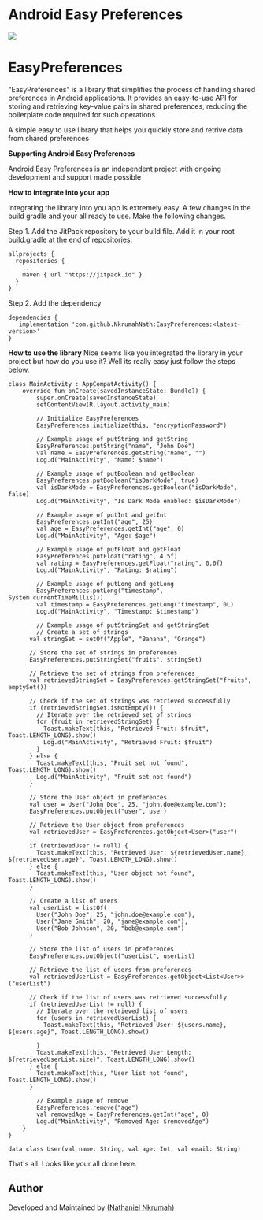 # **Android Easy Preferences**

[![](https://jitpack.io/v/NkrumahNath/EasyPreferences.svg)](https://jitpack.io/#NkrumahNath/EasyPreferences)

# **EasyPreferences**

"EasyPreferences" is a library that simplifies the process of handling shared preferences in Android applications. It provides an easy-to-use API for storing and retrieving key-value pairs in shared preferences, reducing the boilerplate code required for such operations

A simple easy to use library that helps you quickly store and retrive data from shared preferences

**Supporting Android Easy Preferences**

Android Easy Preferences is an independent project with ongoing development and support made possible

**How to integrate into your app**

Integrating the library into you app is extremely easy. A few changes in the build gradle and your all ready to use. Make the following changes.

Step 1. Add the JitPack repository to your build file. Add it in your root build.gradle at the end of repositories:

```
allprojects {
  repositories {
    ...
    maven { url "https://jitpack.io" }
  }
}
```

Step 2. Add the dependency

```
dependencies {
   implementation 'com.github.NkrumahNath:EasyPreferences:<latest-version>'
}
```

**How to use the library**
Nice seems like you integrated the library in your project but how do you use it? Well its really easy just follow the steps below.

```
class MainActivity : AppCompatActivity() {
    override fun onCreate(savedInstanceState: Bundle?) {
        super.onCreate(savedInstanceState)
        setContentView(R.layout.activity_main)

        // Initialize EasyPreferences
        EasyPreferences.initialize(this, "encryptionPassword")

        // Example usage of putString and getString
        EasyPreferences.putString("name", "John Doe")
        val name = EasyPreferences.getString("name", "")
        Log.d("MainActivity", "Name: $name")

        // Example usage of putBoolean and getBoolean
        EasyPreferences.putBoolean("isDarkMode", true)
        val isDarkMode = EasyPreferences.getBoolean("isDarkMode", false)
        Log.d("MainActivity", "Is Dark Mode enabled: $isDarkMode")

        // Example usage of putInt and getInt
        EasyPreferences.putInt("age", 25)
        val age = EasyPreferences.getInt("age", 0)
        Log.d("MainActivity", "Age: $age")

        // Example usage of putFloat and getFloat
        EasyPreferences.putFloat("rating", 4.5f)
        val rating = EasyPreferences.getFloat("rating", 0.0f)
        Log.d("MainActivity", "Rating: $rating")

        // Example usage of putLong and getLong
        EasyPreferences.putLong("timestamp", System.currentTimeMillis())
        val timestamp = EasyPreferences.getLong("timestamp", 0L)
        Log.d("MainActivity", "Timestamp: $timestamp")

        // Example usage of putStringSet and getStringSet
        // Create a set of strings
      val stringSet = setOf("Apple", "Banana", "Orange")

      // Store the set of strings in preferences
      EasyPreferences.putStringSet("fruits", stringSet)

      // Retrieve the set of strings from preferences
      val retrievedStringSet = EasyPreferences.getStringSet("fruits", emptySet())

      // Check if the set of strings was retrieved successfully
      if (retrievedStringSet.isNotEmpty()) {
        // Iterate over the retrieved set of strings
        for (fruit in retrievedStringSet) {
          Toast.makeText(this, "Retrieved Fruit: $fruit", Toast.LENGTH_LONG).show()
          Log.d("MainActivity", "Retrieved Fruit: $fruit")
        }
      } else {
        Toast.makeText(this, "Fruit set not found", Toast.LENGTH_LONG).show()
        Log.d("MainActivity", "Fruit set not found")
      }
      
      // Store the User object in preferences
      val user = User("John Doe", 25, "john.doe@example.com");
      EasyPreferences.putObject("user", user)

      // Retrieve the User object from preferences
      val retrievedUser = EasyPreferences.getObject<User>("user")

      if (retrievedUser != null) {
        Toast.makeText(this, "Retrieved User: ${retrievedUser.name}, ${retrievedUser.age}", Toast.LENGTH_LONG).show()
      } else {
        Toast.makeText(this, "User object not found", Toast.LENGTH_LONG).show()
      }

      // Create a list of users
      val userList = listOf(
        User("John Doe", 25, "john.doe@example.com"),
        User("Jane Smith", 20, "jane@example.com"),
        User("Bob Johnson", 30, "bob@example.com")
      )

      // Store the list of users in preferences
      EasyPreferences.putObject("userList", userList)

      // Retrieve the list of users from preferences
      val retrievedUserList = EasyPreferences.getObject<List<User>>("userList")

      // Check if the list of users was retrieved successfully
      if (retrievedUserList != null) {
        // Iterate over the retrieved list of users
        for (users in retrievedUserList) {
          Toast.makeText(this, "Retrieved User: ${users.name}, ${users.age}", Toast.LENGTH_LONG).show()

        }
        Toast.makeText(this, "Retrieved User Length: ${retrievedUserList.size}", Toast.LENGTH_LONG).show()
      } else {
        Toast.makeText(this, "User list not found", Toast.LENGTH_LONG).show()
      }

        // Example usage of remove
        EasyPreferences.remove("age")
        val removedAge = EasyPreferences.getInt("age", 0)
        Log.d("MainActivity", "Removed Age: $removedAge")
    }
}

data class User(val name: String, val age: Int, val email: String)
```

That's all. Looks like your all done here.

## Author

Developed and Maintained by ([Nathaniel Nkrumah](https://github.com/NkrumahNath/EasyPreferences))


